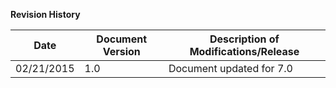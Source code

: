 ﻿ 

**Revision History**

  
| **Date** | **Document Version** | **Description of Modifications/Release** |
| --- | --- | --- |
| 02/21/2015 | 1.0 | Document updated for 7.0 |
